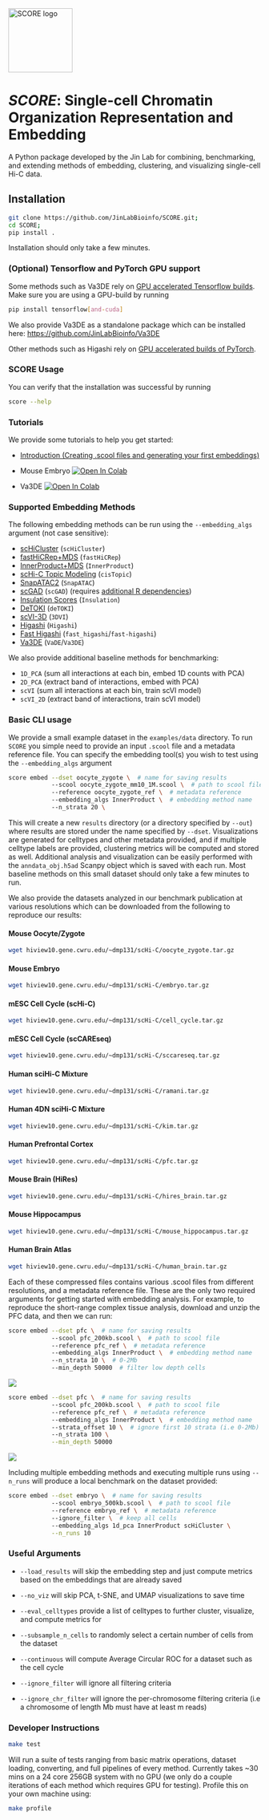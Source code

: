 <img src="docs/source/_static/icon.png" alt="SCORE logo" width="128"/>

# ***SCORE***: Single-cell Chromatin Organization Representation and Embedding



A Python package developed by the Jin Lab for combining, benchmarking, and extending methods of embedding, clustering, and visualizing single-cell Hi-C data.

## Installation

```bash
git clone https://github.com/JinLabBioinfo/SCORE.git;
cd SCORE;
pip install .
```

Installation should only take a few minutes.

### (Optional) Tensorflow and PyTorch GPU support

Some methods such as Va3DE rely on [GPU accelerated Tensorflow builds](https://www.tensorflow.org/install/pip). Make sure you are using a GPU-build by running

```bash
pip install tensorflow[and-cuda]
```

We also provide Va3DE as a standalone package which can be installed here: https://github.com/JinLabBioinfo/Va3DE

Other methods such as Higashi rely on [GPU accelerated builds of PyTorch](https://pytorch.org/get-started/locally/).

### SCORE Usage

You can verify that the installation was successful by running

```bash
score --help
```

### Tutorials

We provide some tutorials to help you get started:

* [Introduction (Creating .scool files and generating your first embeddings)](https://github.com/JinLabBioinfo/SCORE/blob/41a0ed371ba8ef00bff3a13c9d871bae116a1d1b/tutorials/intro.ipynb)

* Mouse Embryo [![Open In Colab](https://colab.research.google.com/assets/colab-badge.svg)](https://colab.research.google.com/drive/1WRW5gnQ7se-QfF84jcT4mabvtoEdquLP?usp=sharing)

* Va3DE [![Open In Colab](https://colab.research.google.com/assets/colab-badge.svg)](https://colab.research.google.com/drive/18hawprSdTEQLeNLiqMrVOFBTqct5BP4q?usp=sharing)

### Supported Embedding Methods

The following embedding methods can be run using the `--embedding_algs` argument (not case sensitive):

* [scHiCluster](https://doi.org/10.1073/pnas.1901423116) (`scHiCluster`)
* [fastHiCRep+MDS](https://doi.org/10.1093/bioinformatics/bty285) (`fastHiCRep`)
* [InnerProduct+MDS](https://doi.org/10.1371/journal.pcbi.1008978) (`InnerProduct`)
* [scHi-C Topic Modeling](https://doi.org/10.1371/journal.pcbi.1008173) (`cisTopic`)
* [SnapATAC2](https://doi.org/10.1038/s41592-023-02139-9) (`SnapATAC`)
* [scGAD](https://doi.org/10.1093/bioinformatics/btac372) (`scGAD`) (requires [additional R dependencies](https://sshen82.github.io/BandNorm/articles/BandNorm-tutorial.html))
* [Insulation Scores](https://doi.org/10.1038/nature14450) (`Insulation`)
* [DeTOKI](https://doi.org/10.1186/s13059-021-02435-7) (`deTOKI`)
* [scVI-3D](https://doi.org/10.1186/s13059-022-02774-z) (`3DVI`)
* [Higashi](https://doi.org/10.1038/s41587-021-01034-y) (`Higashi`)
* [Fast Higashi](https://doi.org/10.1016/j.cels.2022.09.004) (`fast_higashi`/`fast-higashi`)
* [Va3DE](https://github.com/JinLabBioinfo/Va3DE) (`VaDE`/`Va3DE`)

We also provide additional baseline methods for benchmarking:

* `1D_PCA` (sum all interactions at each bin, embed 1D counts with PCA)
* `2D_PCA` (extract band of interactions, embed with PCA)
* `scVI` (sum all interactions at each bin, train scVI model)
* `scVI_2D` (extract band of interactions, train scVI model)

### Basic CLI usage

We provide a small example dataset in the `examples/data` directory. To run `SCORE` you simple need to provide an input `.scool` file and a metadata reference file. You can specify the embedding tool(s) you wish to test using the `--embedding_algs` argument

```bash
score embed --dset oocyte_zygote \  # name for saving results
            --scool oocyte_zygote_mm10_1M.scool \  # path to scool file
            --reference oocyte_zygote_ref \  # metadata reference
            --embedding_algs InnerProduct \  # embedding method name
            --n_strata 20 \
```

This will create a new `results` directory (or a directory specified by `--out`) where results are stored under the name specified by `--dset`. Visualizations are generated for celltypes and other metadata provided, and if multiple celltype labels are provided, clustering metrics will be computed and stored as well. Additional analysis and visualization can be easily performed with the `anndata_obj.h5ad` Scanpy object which is saved with each run. Most baseline methods on this small dataset should only take a few minutes to run.

We also provide the datasets analyzed in our benchmark publication at various resolutions which can be downloaded from the following to reproduce our results:

#### Mouse Oocyte/Zygote
```bash
wget hiview10.gene.cwru.edu/~dmp131/scHi-C/oocyte_zygote.tar.gz
```

#### Mouse Embryo
```bash
wget hiview10.gene.cwru.edu/~dmp131/scHi-C/embryo.tar.gz
```

#### mESC Cell Cycle (scHi-C)
```bash
wget hiview10.gene.cwru.edu/~dmp131/scHi-C/cell_cycle.tar.gz
```

#### mESC Cell Cycle (scCAREseq)
```bash
wget hiview10.gene.cwru.edu/~dmp131/scHi-C/sccareseq.tar.gz
```

#### Human sciHi-C Mixture
```bash
wget hiview10.gene.cwru.edu/~dmp131/scHi-C/ramani.tar.gz
```

#### Human 4DN sciHi-C Mixture
```bash
wget hiview10.gene.cwru.edu/~dmp131/scHi-C/kim.tar.gz
```

#### Human Prefrontal Cortex 
```bash
wget hiview10.gene.cwru.edu/~dmp131/scHi-C/pfc.tar.gz
```

#### Mouse Brain (HiRes)
```bash
wget hiview10.gene.cwru.edu/~dmp131/scHi-C/hires_brain.tar.gz
```

#### Mouse Hippocampus
```bash
wget hiview10.gene.cwru.edu/~dmp131/scHi-C/mouse_hippocampus.tar.gz
```

#### Human Brain Atlas
```bash
wget hiview10.gene.cwru.edu/~dmp131/scHi-C/human_brain.tar.gz
```

Each of these compressed files contains various .scool files from different resolutions, and a metadata reference file. 
These are the only two required arguments for getting started with embedding analysis.
For example, to reproduce the short-range complex tissue analysis, download and unzip the PFC data, and then we can run:

```bash
score embed --dset pfc \  # name for saving results
            --scool pfc_200kb.scool \  # path to scool file
            --reference pfc_ref \  # metadata reference
            --embedding_algs InnerProduct \  # embedding method name
            --n_strata 10 \  # 0-2Mb
            --min_depth 50000  # filter low depth cells
```

![](assets/images/embedding_shortrange.jpg)

```bash
score embed --dset pfc \  # name for saving results
            --scool pfc_200kb.scool \  # path to scool file
            --reference pfc_ref \  # metadata reference
            --embedding_algs InnerProduct \  # embedding method name
            --strata_offset 10 \  # ignore first 10 strata (i.e 0-2Mb)
            --n_strata 100 \
            --min_depth 50000
```

![](assets/images/embedding_longrange.jpg)


Including multiple embedding methods and executing multiple runs using `--n_runs` will produce a local benchmark on the dataset provided:

```bash
score embed --dset embryo \  # name for saving results
            --scool embryo_500kb.scool \  # path to scool file
            --reference embryo_ref \  # metadata reference
            --ignore_filter \  # keep all cells
            --embedding_algs 1d_pca InnerProduct scHiCluster \
            --n_runs 10
```


### Useful Arguments

* `--load_results` will skip the embedding step and just compute metrics based on the embeddings that are already saved

* `--no_viz` will skip PCA, t-SNE, and UMAP visualizations to save time

* `--eval_celltypes` provide a list of celltypes to further cluster, visualize, and compute metrics for

* `--subsample_n_cells` to randomly select a certain number of cells from the dataset

* `--continuous` will compute Average Circular ROC for a dataset such as the cell cycle

* `--ignore_filter` will ignore all filtering criteria

* `--ignore_chr_filter` will ignore the per-chromosome filtering criteria (i.e a chromosome of length <m>Mb must have at least m reads)


### Developer Instructions

```bash
make test
```

Will run a suite of tests ranging from basic matrix operations, dataset loading, converting, and full pipelines of every method.
Currently takes ~30 mins on a 24 core 256GB system with no GPU (we only do a couple iterations of each method which requires GPU for testing).
Profile this on your own machine using:

```bash
make profile
```
